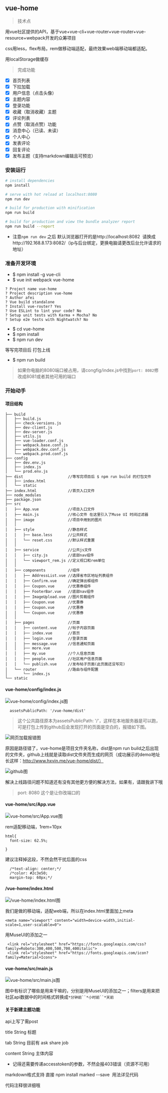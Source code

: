 ## vue-home

>技术点

用vue社区提供的API，基于vue+vue-cli+vue-router+vue-router+vue-resource+webpack开发的众筹项目

css用less，flex布局，rem做移动端适配，最终效果web端移动端都适配。

用localStorage做缓存

> 完成功能

- [x] 首页列表
- [x] 下拉加载
- [x] 用户信息（点击头像）
- [x] 主题内容
- [x] 登录功能
- [x] 收藏（取消收藏）主题
- [x] 评论列表
- [x] 点赞（取消点赞）功能
- [x] 消息中心（已读、未读）
- [x] 个人中心
- [x] 发表评论
- [x] 回复评论
- [x] 发布主题（支持markdown编辑且可预览）

### 安装运行

``` bash
# install dependencies
npm install

# serve with hot reload at localhost:8080
npm run dev

# build for production with minification
npm run build

# build for production and view the bundle analyzer report
npm run build --report
```
* 注意`npm run dev` 之后 默认浏览器打开的是http://localhost:8082  请换成http://192.168.8.173:8082/（ip与后台绑定，更换电脑请更改后台允许请求的地址）

### 准备开发环境

* $ npm install -g vue-cli
* $ vue init webpack vue-home

```
? Project name vue-home
? Project description vue-home
? Author afei
? Vue build standalone
? Install vue-router? Yes
? Use ESLint to lint your code? No
? Setup unit tests with Karma + Mocha? No
? Setup e2e tests with Nightwatch? No
```

* $ cd vue-home
* $ npm install
* $ npm run dev

等写完项目后 打包上线
* $ npm run build

>如果你电脑的8080端口被占用，请congfig/index.js中找到`port: 8082`修改成8081或者其他可用的端口


### 开始动手

#### 项目结构

```
├── build
│   ├── build.js
│   ├── check-versions.js
│   ├── dev-client.js
│   ├── dev-server.js
│   ├── utils.js
│   ├── vue-loader.conf.js
│   ├── webpack.base.conf.js
│   ├── webpack.dev.conf.js
│   └── webpack.prod.conf.js
├── config
│   ├── dev.env.js
│   ├── index.js
│   └── prod.env.js
├── dist                    //等写完项目后 $ npm run build 的打包文件
│   ├── index.html
│   └── static
├── index.html              //首页入口文件
├── node_modules
├── package.json          
├── src
│   ├── App.vue             //项目入口文件
│   ├── main.js             //核心文件 在这里引入了Muse UI 时间过滤器
│   ├── image               //项目中用到的图片
│   │
│   ├── style               //静态样式
│   │   ├── base.less       //公共样式
│   │   └── reset.css       //默认样式重置       
│   │
│   ├── service             //公共js文件
│   │   ├── city.js         //底部nav组件
│   │   └── viewport_rem.js //定义视口和rem单位
│   │
│   ├── components          //组件
│   │   ├── AddressList.vue //选择省市区地址列表组件
│   │   ├── Confirm.vue     //确定弹出框组件
│   │   ├── Coupon.vue      //优惠券组件
│   │   ├── FooterBar.vue   //底部nav组件
│   │   ├── ImageUpload.vue //图片剪裁组件
│   │   ├── Coupon.vue      //优惠券
│   │   ├── Coupon.vue      //优惠券
│   │   └── Coupon.vue      //优惠券
│   │
│   ├── pages               //页面
│   │   ├── content.vue     //帖子内容页面  
│   │   ├── index.vue       //首页
│   │   ├── login.vue       //登录页面
│   │   ├── message.vue     //信息通知页面
│   │   ├── more.vue        
│   │   ├── my.vue          //个人信息页面
│   │   ├── people.vue      //社区用户信息页面
│   │   └── publish.vue     //发布帖子页面(此页面还没写完)
│   └── router              //路由与组件配置
│       └── index.js
└── static
```
#### vue-home/config/index.js

![vue-home/config/index.js图](http://upload-images.jianshu.io/upload_images/5287253-30138bb5cd33b265.png?imageMogr2/auto-orient/strip%7CimageView2/2/w/1240)

``  
assetsPublicPath: '/vue-home/dist'
``

> 这个公共路径原本为assetsPublicPath: '/'，这样在本地服务器是可以跑，可是打包上传到github后会发现打开的页面是空白的，报错如下图。


![网页加载报错图](http://upload-images.jianshu.io/upload_images/5287253-82edc72f02251f48.png?imageMogr2/auto-orient/strip%7CimageView2/2/w/1240)

原因是路径错了，vue-home是项目文件夹名称，dist是npm run build之后出现的文件夹，github上线就是读取dist文件夹而生成的网页（成功展示的demo地址长这样：http://www.hxvin.me/vue-home/dist/）


![github图](http://upload-images.jianshu.io/upload_images/5287253-86ca75ba374431a7.png?imageMogr2/auto-orient/strip%7CimageView2/2/w/1240)

解决上线路径问题不知道还有没有其他更方便的解决方法，如果有，请跟我讲下哦

> port: 8080 这个是让你改端口的

#### vue-home/src/App.vue
![vue-home/src/App.vue图](http://upload-images.jianshu.io/upload_images/5287253-711de34d2a7e98b0.png?imageMogr2/auto-orient/strip%7CimageView2/2/w/1240)


rem适配移动端，1rem=10px

```
html{
  font-size: 62.5%;

}

```
建议注释掉这段，不然会然干扰后面的css

```
  /*text-align: center;*/
  /*color: #2c3e50;
  margin-top: 60px;*/
```
#### /vue-home/index.html

![/vue-home/index.html图](http://upload-images.jianshu.io/upload_images/5287253-6c3ef9e8a11a259b.png?imageMogr2/auto-orient/strip%7CimageView2/2/w/1240)

我们是做的移动端，适配web端，所以在index.html里面加上meta

```
<meta name="viewport" content="width=device-width,initial-scale=1,user-scalable=0">
```
用MuseUI的添加之一

```
 <link rel="stylesheet" href="https://fonts.googleapis.com/css?family=Roboto:300,400,500,700,400italic">
 <link rel="stylesheet" href="https://fonts.googleapis.com/icon?family=Material+Icons">  
```

#### vue-home/src/main.js

![vue-home/src/main.js图](http://upload-images.jianshu.io/upload_images/5287253-6dbc7c159543aefc.png?imageMogr2/auto-orient/strip%7CimageView2/2/w/1240)

图中有标识了哪些是用来干嘛的，分别是用MuseUI的添加之一；filters是用来把社区api数据中的时间格式转换成`*分钟前``*小时前``*天前`

#### 关于新建主题功能

api上写了需post

title String 标题

tab String 目前有 ask share job

content String 主体内容

* 记得还需要传递accesstoken的参数，不然会报403错误（资源不可用）

markdown格式支持 直接 npm install marked --save  用法详见代码

代码注释很详细哦
